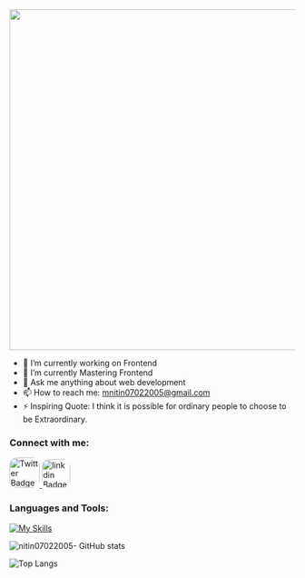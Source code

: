 <div style="text-align: center;"> 
  <img width="600" src="https://readme-typing-svg.herokuapp.com?font=JetBrains+Mono&weight=600&size=30&duration=3000&color=2AF7B4&width=535&lines=Hi%2C+I'm+Nitin%F0%9F%91%8B;Let's+Connect!"/>
</div>

 
- 🔭 I’m currently working on Frontend
- 🌱 I’m currently Mastering Frontend
- 💬 Ask me anything about web development
- 📫 How to reach me: mnitin07022005@gmail.com
- ⚡ Inspiring Quote: I think it is possible for ordinary people to choose to be Extraordinary.
  
### Connect with me:
<div id="badges">
   <a href="#">
    <img style="height:53px; border-radius: 25%;" src="TwitterX.png" alt="Twitter Badge"/>
  </a>
 <a href="#">
    <img style="height:50px; border-radius: 25%;" src="linkedin(1).png" alt="linkdin Badge"/>
  </a>
</div>

### Languages and Tools:
[![My Skills](https://skillicons.dev/icons?i=html,css,javascript,java,sql,dbms,vscode,idea,github,git&perline=5)](https://skillicons.dev)

![nitin07022005- GitHub stats](https://github-readme-stats.vercel.app/api?username=nitin07022005&show_icons=true&theme=dark)

![Top Langs](https://github-readme-stats.vercel.app/api/top-langs/?username=nitin07022005&theme=dark)

